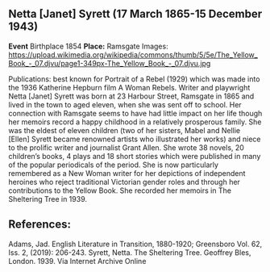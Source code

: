 ## Netta [Janet] Syrett  (17 March 1865-15 December 1943)
**Event** Birthplace 1854
**Place:** Ramsgate
Images: https://upload.wikimedia.org/wikipedia/commons/thumb/5/5e/The_Yellow_Book_-_07.djvu/page1-349px-The_Yellow_Book_-_07.djvu.jpg 

Publications: best known for Portrait of a Rebel (1929) which was made into the 1936 Katherine Hepburn film A Woman Rebels.
Writer and playwright Netta [Janet] Syrett was born at 23 Harbour Street, Ramsgate in 1865 and  lived in the town to aged eleven, when she was sent off to school. Her connection with Ramsgate seems to have had little impact on her life though her memoirs record a happy childhood in a relatively prosperous family. She was the eldest of eleven children (two of her sisters, Mabel and Nellie [Ellen] Syrett became renowned artists who illustrated her works) and niece to the prolific writer and journalist Grant Allen.
She wrote 38 novels, 20 children’s books, 4 plays and 18 short stories which were published in many of the popular periodicals of the period. She is now particularly remembered as a New Woman writer for her depictions of independent heroines who reject traditional Victorian gender roles and through her contributions to the Yellow Book. She recorded her memoirs in The Sheltering Tree in 1939.

## References: 
Adams, Jad. English Literature in Transition, 1880-1920; Greensboro Vol. 62, Iss. 2,  (2019): 206-243.
Syrett, Netta. The Sheltering Tree. Geoffrey Bles, London. 1939. Via Internet Archive Online

